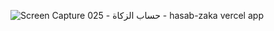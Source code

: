 ![Screen Capture 025 - حساب الزكاة - hasab-zaka vercel app](https://github.com/islamel-sayed96/hasab-zaka/assets/85123480/e048f3d2-c4f2-4744-9b4d-4643119f49bd)

